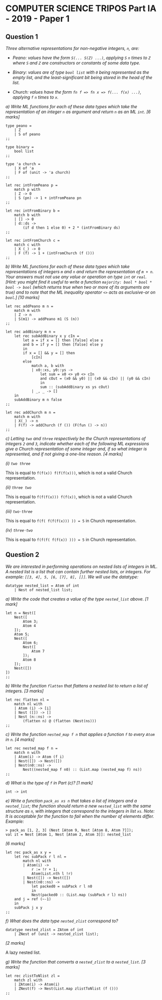 # COMPUTER SCIENCE TRIPOS Part IA - 2019 - Paper 1

## Question 1

*Three alternative representations for non-negative integers, `n`, are:*

- *Peano: values have the form `S(... S(Z) ...)`, applying `S` `n` times to `Z` where `S` and `Z` are constructors or constants of some data type.*

- *Binary: values are of type `bool list` with `0` being represented as the empty list, and the least-significant bit being stored in the head of the list.*

- *Church: values have the form `fn f => fn x => f(... f(x) ...)`, applying `f` `n` times to `x`.*

*a) Write ML functions for each of these data types which take the representation of an integer `n` as argument and return `n` as an ML `int`. [6 marks]*

```
type peano =
    | Z
    | S of peano
;;

type binary =
    bool list
;;

type 'a church =
    | X of 'a
    | F of (unit -> 'a church)
;;

let rec intFromPeano p =
    match p with
    | Z -> 0
    | S (pn) -> 1 + intFromPeano pn
;;

let rec intFromBinary b =
    match b with
    | [] -> 0
    | d::ds ->
        (if d then 1 else 0) + 2 * (intFromBinary ds)
;;

let rec intFromChurch c =
    match c with
    | X (_) -> 0
    | F (f) -> 1 + (intFromChurch (f ()))
;;
```

*b) Write ML functions for each of these data types which take representations of integers `m` and `n` and return the representation of `m + n`. Your answers must not use any value or operation on type `int` or `real`. [Hint: you might find it useful to write a function `majority: bool * bool * bool -> bool` (which returns true when two or more of its arguments are true) and to note that the ML inequality operator `<>` acts as exclusive-or on `bool`.] [10 marks]*

```
let rec addPeano m n =
    match m with
    | Z -> n
    | S(m1) -> addPeano m1 (S (n))
;;

let rec addBinary m n =
    let rec subAddBinary x y cIn =
        let a = if x = [] then [false] else x
        and b = if y = [] then [false] else y
        in
        if x = [] && y = [] then
            [cIn]
        else
            match a, b with
            | x0::xs, y0::ys ->
                let sum = x0 <> y0 <> cIn
                and cOut = (x0 && y0) || (x0 && cIn) || (y0 && cIn)
                in
                sum :: (subAddBinary xs ys cOut)
            | _, _ -> []
    in
    subAddBinary m n false
;;

let rec addChurch m n =
    match m with
    | X(_) -> n
    | F(f) -> addChurch (f ()) (F(fun () -> n))
;;
```

*c) Letting `two` and `three` respectively be the Church representations of integers `2` and `3`, indicate whether  each of the following ML expressions give a Church representation of some integer and, if so what integer is represented, and if not giving a one-line reason. [4 marks]*

*(i) `two three`*

This is equal to `f(f(x)) f(f(f(x)))`, which is not a valid Church representation.

*(ii) `three two`*

This is equal to `f(f(f(x))) f(f(x))`, which is not a valid Church representation.

*(iii) `two◦three`*

This is equal to `f(f( f(f(f(x))) )) = 5` in Church representation.

*(iv) `three◦two`*

This is equal to `f(f(f( f(f(x)) ))) = 5` in Church representation.

## Question 2

*We are interested in performing operations on nested lists of integers in ML. A nested list is a list that can contain further nested lists, or integers. For example: `[[3, 4], 5, [6, [7], 8], []]`. We will use the datatype:*

```
datatype nested_list = Atom of int
    | Nest of nested_list list;
```

*a) Write the code that creates a value of the type `nested_list` above. [1 mark]*

```
let n = Nest([
    Nest([
        Atom 3;
        Atom 4
    ]);
    Atom 5;
    Nest([
        Atom 6;
        Nest([
            Atom 7
        ]);
        Atom 8
    ]);
    Nest([])
])
;;
```

*b) Write the function `flatten` that flattens a nested list to return a list of integers. [3 marks]*

```
let rec flatten nl =
    match nl with
    | Atom (i) -> [i]
    | Nest ([]) -> []
    | Nest (n::ns) ->
        (flatten n) @ (flatten (Nest(ns)))
;;
```

*c) Write the function `nested_map f n` that applies a function `f` to every `Atom` in `n`. [4 marks]*

```
let rec nested_map f n =
    match n with
    | Atom(i) -> Atom (f i)
    | Nest([]) -> Nest([])
    | Nest(n0::ns) ->
        Nest((nested_map f n0) :: (List.map (nested_map f) ns))
;;
```

*d) What is the type of `f` in Part (c)? [1 mark]*

`int -> int`

*e) Write a function `pack_as xs n` that takes a list of integers and a `nested_list`; the function should return a  new `nested_list` with the same structure as `n`, with integers that correspond to the integers in list `xs`. Note: It is acceptable for the function to fail when the number of elements differ. Example:*

```
> pack_as [1, 2, 3] (Nest [Atom 9, Nest [Atom 8, Atom 7]]);
val it = Nest [Atom 1, Nest [Atom 2, Atom 3]]: nested_list
```
*\[6 marks]*

```
let rec pack_as x y =
    let rec subPack r l nl =
        match nl with
        | Atom(i) ->
            r := !r + 1;
            Atom(List.nth l !r)
        | Nest([]) -> Nest([])
        | Nest(n0::ns) ->
            let packed0 = subPack r l n0
            in
            Nest(packed0 :: (List.map (subPack r l) ns))
    and j = ref (~-1)
    in
    subPack j x y
;;
```

*f) What does the data type `nested_zlist` correspond to?*

```
datatype nested_zlist = ZAtom of int
    | ZNest of (unit -> nested_zlist list);
```
*\[2 marks]*

A lazy nested list.

*g) Write the function that converts a `nested_zlist` to a `nested_list`. [3 marks]*

```
let rec zlistToNlist zl =
    match zl with
    | ZAtom(i) -> Atom(i)
    | ZNest(f) -> Nest(List.map zlistToNlist (f ()))
;;
```
